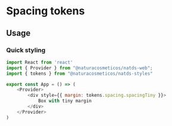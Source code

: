 # Spacing tokens

## Usage

### Quick styling

```js
import React from 'react'
import { Provider } from "@naturacosmeticos/natds-web";
import { tokens } from "@naturacosmeticos/natds-styles"

export const App = () => (
    <Provider>
        <div style={{ margin: tokens.spacing.spacingTiny }}>
            Box with tiny margin
        </div>
    </Provider>
)
```
